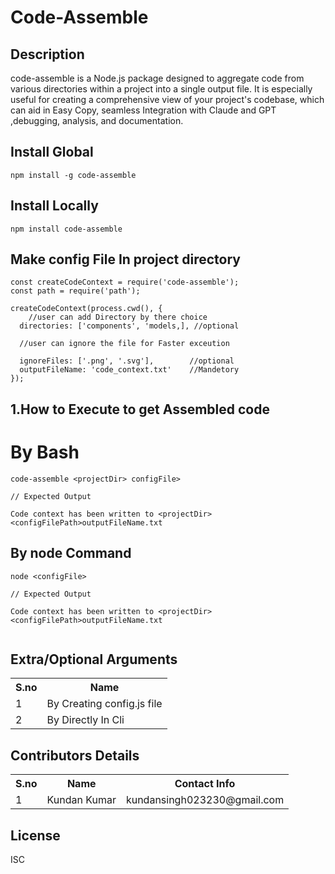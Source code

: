 <h1>Code-Assemble</h1>

## Description

code-assemble is a Node.js package designed to aggregate code from various directories within a project into a single output file. It is especially useful for creating a comprehensive view of your project's codebase, which can aid in Easy Copy, seamless Integration with Claude and GPT ,debugging, analysis, and documentation.

## Install Global 

```
npm install -g code-assemble
```
## Install Locally

```
npm install code-assemble
```

## Make config File In project directory

```
const createCodeContext = require('code-assemble');
const path = require('path');

createCodeContext(process.cwd(), {
    //user can add Directory by there choice
  directories: ['components', 'models,], //optional

  //user can ignore the file for Faster exceution
  
  ignoreFiles: ['.png', '.svg'],        //optional
  outputFileName: 'code_context.txt'    //Mandetory
});

```

## 1.How to Execute to get Assembled code




# By Bash 

```
code-assemble <projectDir> configFile>

// Expected Output

Code context has been written to <projectDir><configFilePath>outputFileName.txt

```

## By node Command

```
node <configFile>

// Expected Output

Code context has been written to <projectDir><configFilePath>outputFileName.txt


```
## Extra/Optional Arguments

<table>
  <tr>
    <th>S.no </th>
    <th>Name</th>
<!--     <th>Type</th> -->
<!--     <th>How it Works</th> -->
  </tr>
  <tr>
    <td>1</td>
    <td>By Creating config.js file</td>
    
  </tr>
  <tr>
    <td>2</td>
    <td>By Directly In Cli</td>
   
  </tr>
</table>

## Contributors Details

<table>
  <tr>
    <th>S.no </th>
    <th>Name</th>
    <th>Contact Info</th>
  </tr>
  <tr>
    <td>1</td>
    <td>Kundan Kumar</td>
    <td>kundansingh023230@gmail.com</td>
  </tr>
</table>

## License

ISC
